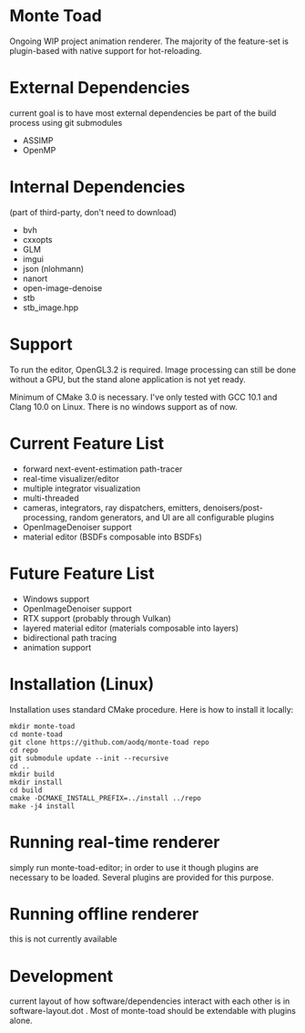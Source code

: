 # Monte Toad

Ongoing WIP project animation renderer. The majority of the feature-set is
plugin-based with native support for hot-reloading.

# External Dependencies

current goal is to have most external dependencies be part of the build process
  using git submodules

- ASSIMP
- OpenMP

# Internal Dependencies
  (part of third-party, don't need to download)

- bvh
- cxxopts
- GLM
- imgui
- json (nlohmann)
- nanort
- open-image-denoise
- stb
- stb\_image.hpp

# Support

To run the editor, OpenGL3.2 is required. Image processing can still be done
without a GPU, but the stand alone application is not yet ready.

Minimum of CMake 3.0 is necessary. I've only tested with GCC 10.1 and Clang
  10.0 on Linux. There is no windows support as of now.

# Current Feature List

* forward next-event-estimation path-tracer
* real-time visualizer/editor
* multiple integrator visualization
* multi-threaded
* cameras, integrators, ray dispatchers, emitters, denoisers/post-processing,
    random generators, and UI are all configurable plugins
* OpenImageDenoiser support
* material editor (BSDFs composable into BSDFs)

# Future Feature List

* Windows support
* OpenImageDenoiser support
* RTX support (probably through Vulkan)
* layered material editor (materials composable into layers)
* bidirectional path tracing
* animation support

# Installation (Linux)

Installation uses standard CMake procedure. Here is how to install it locally:

```
mkdir monte-toad
cd monte-toad
git clone https://github.com/aodq/monte-toad repo
cd repo
git submodule update --init --recursive
cd ..
mkdir build
mkdir install
cd build
cmake -DCMAKE_INSTALL_PREFIX=../install ../repo
make -j4 install
```

# Running real-time renderer
simply run monte-toad-editor; in order to use it though plugins are necessary to
be loaded. Several plugins are provided for this purpose.

# Running offline renderer
this is not currently available

# Development

current layout of how software/dependencies interact with each other is in
software-layout.dot . Most of monte-toad should be extendable with plugins
alone.
